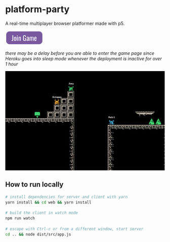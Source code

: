 # platform-party

A real-time multiplayer browser platformer made with p5.

<a href=https://platform-party.herokuapp.com/>
    <img src="./assets/join_game.png" width=120/>
</a>

*there may be a delay before you are able to enter the game page since Heroku goes into sleep mode whenever the deployment is inactive for over 1 hour*

![Platform Party](./assets/snapshot.png)

## How to run locally
```bash
# install dependencies for server and client with yarn
yarn install && cd web && yarn install

# build the client in watch mode
npm run watch

# escape with Ctrl-c or from a different window, start server
cd .. && node dist/src/app.js
```
